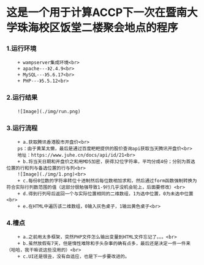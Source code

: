 # 这是一个用于计算ACCP下一次在暨南大学珠海校区饭堂二楼聚会地点的程序<br>

### 1.运行环境<br>
        + wampserver集成环境<br>
        + apache---》2.4.9<br>
        + MySQL---》5.6.17<br>
        + PHP---》5.5.12<br>

### 2.运行结果
        ![Image](./img/run.png)
### 3.运行流程<br>
        + a.获取腾讯香港股市开盘价<br>
        ps：由于黄某太懒，最后是通过百度粑粑提供的股价查询api获取当天腾讯开盘价<br>
        地址：https://www.juhe.cn/docs/api/id/21<br>
        + b.将当天日期和开盘价之和用MD5加密，获得32位字符串，平均分成4份；分别为首选位置的行和列与备选位置的行与列<br>
        ![Image](./img/1.png)<br>
        + c.每份8位数的字符串转位十进制然后每位数相加求和，然后通过form函数强制转换为符合实际行列数范围的值（这部分很勉强导致1-9行几乎没机会轮上，后面要修改）<br>
        + d.得到行列号后返回一个与实际位置相同的二维数组，1为选中位置，0为未选中位置<br>
        + e.在HTML中遍历该二维数组，0输入灰色桌子，1输出黄色桌子<br>
### 4.槽点<br>
        + a.之前用太多框架，突然PHP文件怎么输出变量到HTML文件忘记了。。。<br>
        + b.虽然放假有7天，但是惰性难除和手头杂事的确有点多，最后还是决定一件一件来（哈哈，我干嘛说这些没用的）<br>
        + c.UI还是很丑，没有自适应，也是下一步要改进的。